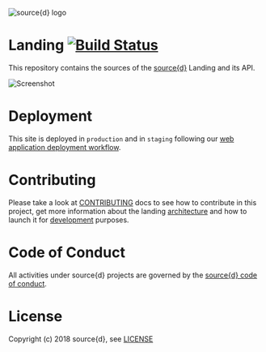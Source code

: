 ![source{d} logo](.github/logo-blue.png?raw=true)

# Landing [![Build Status](https://drone.srcd.host/api/badges/src-d/landing/status.svg)](https://drone.srcd.host/src-d/landing)

This repository contains the sources of the [source{d}](https://sourced.tech) Landing and its API.

![Screenshot](.github/screenshot.png?raw=true)


# Deployment

This site is deployed in `production` and in `staging` following our [web application deployment workflow](https://github.com/src-d/guide/blob/master/engineering/continuous-delivery.md).


# Contributing

Please take a look at [CONTRIBUTING](CONTRIBUTING.md) docs to see how to contribute in this project, get more information about the landing [architecture](CONTRIBUTING.md#Architecture) and how to launch it for [development](CONTRIBUTING.md#Development) purposes.


# Code of Conduct

All activities under source{d} projects are governed by the [source{d} code of conduct](.github/CODE_OF_CONDUCT.md).


# License

Copyright (c) 2018 source{d}, see [LICENSE](LICENSE)
